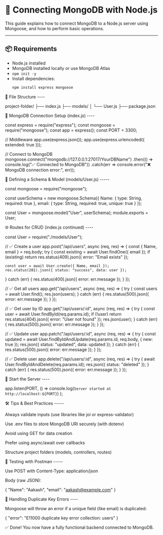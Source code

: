 # 🚀 Connecting MongoDB with Node.js

This guide explains how to connect MongoDB to a Node.js server using Mongoose, and how to perform basic operations.

---

## 📦 Requirements

- Node.js installed
- MongoDB installed locally or use MongoDB Atlas
- `npm init -y`
- Install dependencies:
  ```bash
  npm install express mongoose
  ```

📁 File Structure ----

project-folder/
├── index.js
├── models/
│ └── User.js
├── package.json

🔌 MongoDB Connection Setup (index.js) ----

const express = require("express");
const mongoose = require("mongoose");
const app = express();
const PORT = 3300;

// Middleware
app.use(express.json());
app.use(express.urlencoded({ extended: true }));

// Connect to MongoDB
mongoose.connect("mongodb://127.0.0.1:27017/YourDBName")
.then(() => console.log("✅ Connected to MongoDB"))
.catch(err => console.error("❌ MongoDB connection error:", err));

🧬 Defining a Schema & Model (models/User.js) -----

const mongoose = require("mongoose");

const userSchema = new mongoose.Schema({
Name: {
type: String,
required: true
},
email: {
type: String,
required: true,
unique: true
}
});

const User = mongoose.model("User", userSchema);
module.exports = User;

🌐 Routes for CRUD (index.js continued) ----

const User = require("./models/User");

// ✅ Create a user
app.post("/api/users", async (req, res) => {
const { Name, email } = req.body;
try {
const existing = await User.findOne({ email });
if (existing) return res.status(409).json({ error: "Email exists" });

    const user = await User.create({ Name, email });
    res.status(201).json({ status: "success", data: user });

} catch (err) {
res.status(400).json({ error: err.message });
}
});

// ✅ Get all users
app.get("/api/users", async (req, res) => {
try {
const users = await User.find();
res.json(users);
} catch (err) {
res.status(500).json({ error: err.message });
}
});

// ✅ Get user by ID
app.get("/api/users/:id", async (req, res) => {
try {
const user = await User.findById(req.params.id);
if (!user) return res.status(404).json({ error: "User not found" });
res.json(user);
} catch (err) {
res.status(500).json({ error: err.message });
}
});

// ✅ Update user
app.patch("/api/users/:id", async (req, res) => {
try {
const updated = await User.findByIdAndUpdate(req.params.id, req.body, { new: true });
res.json({ status: "updated", data: updated });
} catch (err) {
res.status(500).json({ error: err.message });
}
});

// ✅ Delete user
app.delete("/api/users/:id", async (req, res) => {
try {
await User.findByIdAndDelete(req.params.id);
res.json({ status: "deleted" });
} catch (err) {
res.status(500).json({ error: err.message });
}
});

🚀 Start the Server ----

app.listen(PORT, () =>
console.log(`Server started at http://localhost:${PORT}`)
);

🛠 Tips & Best Practices -----

Always validate inputs (use libraries like joi or express-validator)

Use .env files to store MongoDB URI securely (with dotenv)

Avoid using GET for data creation

Prefer using async/await over callbacks

Structure project folders (models, controllers, routes)

🧪 Testing with Postman -----

Use POST with Content-Type: application/json

Body (raw JSON):

{
"Name": "Aakash",
"email": "aakash@example.com"
}

🧼 Handling Duplicate Key Errors ----

Mongoose will throw an error if a unique field (like email) is duplicated:

{
"error": "E11000 duplicate key error collection: users"
}

✅ Done!
You now have a fully functional backend connected to MongoDB.

